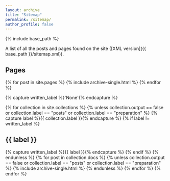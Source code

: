 ```yaml
---
layout: archive
title: "Sitemap"
permalink: /sitemap/
author_profile: false
---
```


{% include base_path %}

A list of all the posts and pages found on the site ([XML version]({{ base_path }}/sitemap.xml)).

<h2>Pages</h2>
{% for post in site.pages %}
  {% include archive-single.html %}
{% endfor %}

{% capture written_label %}'None'{% endcapture %}

{% for collection in site.collections %}
{% unless collection.output == false or collection.label == "posts"  or collection.label == "preparation" %}
  {% capture label %}{{ collection.label }}{% endcapture %}
  {% if label != written_label %}
  <h2>{{ label }}</h2>
  {% capture written_label %}{{ label }}{% endcapture %}
  {% endif %}
{% endunless %}
{% for post in collection.docs %}
  {% unless collection.output == false or collection.label == "posts"  or collection.label == "preparation" %}
  {% include archive-single.html %}
  {% endunless %}
{% endfor %}
{% endfor %}
